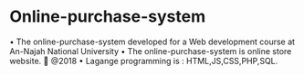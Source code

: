 # Online-purchase-system
• The online-purchase-system developed for a Web development course at An-Najah National University
• The online-purchase-system is online store website.
 @2018
• Lagange programming is : HTML,JS,CSS,PHP,SQL.
